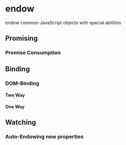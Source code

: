 endow
=====

endow common JavaScript objects with special abilities


## Promising
### Promise Consumption



## Binding
### DOM-Binding

#### Two Way


#### One Way



## Watching
### Auto-Endowing new properties
